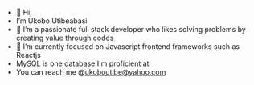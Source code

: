 - 👋 Hi, 
- I’m Ukobo Utibeabasi
- 👀 I’m a passionate full stack developer who likes solving problems by creating value through codes
- 🌱 I’m currently focused on Javascript frontend frameworks such as Reactjs
- MySQL is one database I'm proficient at
- You can reach me @ukoboutibe@yahoo.com


